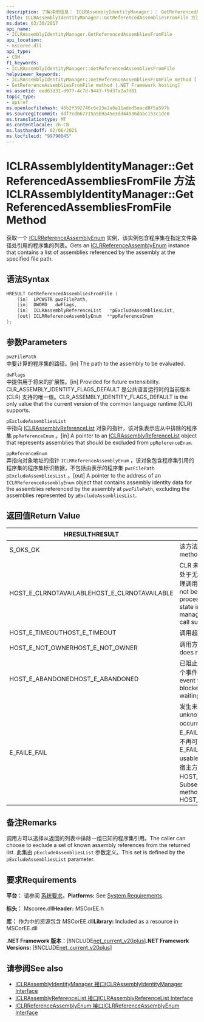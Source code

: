 ```yaml
---
description: 了解详细信息： ICLRAssemblyIdentityManager：： GetReferencedAssembliesFromFile 方法
title: ICLRAssemblyIdentityManager::GetReferencedAssembliesFromFile 方法
ms.date: 03/30/2017
api_name:
- ICLRAssemblyIdentityManager.GetReferencedAssembliesFromFile
api_location:
- mscoree.dll
api_type:
- COM
f1_keywords:
- ICLRAssemblyIdentityManager::GetReferencedAssembliesFromFile
helpviewer_keywords:
- ICLRAssemblyIdentityManager::GetReferenceAssembliesFromFile method [.NET Framework hosting]
- GetReferenceAssembliesFromFile method [.NET Framework hosting]
ms.assetid: eed63d31-d977-4c7d-9443-f9d37a2a7d81
topic_type:
- apiref
ms.openlocfilehash: 46b2f392746c6e23e2a8a11aded5eacd8f5a597b
ms.sourcegitcommit: ddf7edb67715a5b9a45e3dd44536dabc153c1de0
ms.translationtype: MT
ms.contentlocale: zh-CN
ms.lasthandoff: 02/06/2021
ms.locfileid: "99790045"
---
```

# <a name="iclrassemblyidentitymanagergetreferencedassembliesfromfile-method"></a><span data-ttu-id="6a5d0-103">ICLRAssemblyIdentityManager::GetReferencedAssembliesFromFile 方法</span><span class="sxs-lookup"><span data-stu-id="6a5d0-103">ICLRAssemblyIdentityManager::GetReferencedAssembliesFromFile Method</span></span>

<span data-ttu-id="6a5d0-104">获取一个 [ICLRReferenceAssemblyEnum](iclrreferenceassemblyenum-interface.md) 实例，该实例包含程序集在指定文件路径处引用的程序集的列表。</span><span class="sxs-lookup"><span data-stu-id="6a5d0-104">Gets an [ICLRReferenceAssemblyEnum](iclrreferenceassemblyenum-interface.md) instance that contains a list of assemblies referenced by the assembly at the specified file path.</span></span>  
  
## <a name="syntax"></a><span data-ttu-id="6a5d0-105">语法</span><span class="sxs-lookup"><span data-stu-id="6a5d0-105">Syntax</span></span>  
  
```cpp  
HRESULT GetReferencedAssembliesFromFile (  
    [in]  LPCWSTR pwzFilePath,  
    [in]  DWORD   dwFlags,  
    [in]  ICLRAssemblyReferenceList   *pExcludeAssembliesList,  
    [out] ICLRReferenceAssemblyEnum  **ppReferenceEnum  
);  
```  
  
## <a name="parameters"></a><span data-ttu-id="6a5d0-106">参数</span><span class="sxs-lookup"><span data-stu-id="6a5d0-106">Parameters</span></span>  

 `pwzFilePath`  
 <span data-ttu-id="6a5d0-107">中要计算的程序集的路径。</span><span class="sxs-lookup"><span data-stu-id="6a5d0-107">[in] The path to the assembly to be evaluated.</span></span>  
  
 `dwFlags`  
 <span data-ttu-id="6a5d0-108">中提供用于将来的扩展性。</span><span class="sxs-lookup"><span data-stu-id="6a5d0-108">[in] Provided for future extensibility.</span></span> <span data-ttu-id="6a5d0-109">CLR_ASSEMBLY_IDENTITY_FLAGS_DEFAULT 是公共语言运行时的当前版本 (CLR) 支持的唯一值。</span><span class="sxs-lookup"><span data-stu-id="6a5d0-109">CLR_ASSEMBLY_IDENTITY_FLAGS_DEFAULT is the only value that the current version of the common language runtime (CLR) supports.</span></span>  
  
 `pExcludeAssembliesList`  
 <span data-ttu-id="6a5d0-110">中指向 [ICLRAssemblyReferenceList](iclrassemblyreferencelist-interface.md) 对象的指针，该对象表示应从中排除的程序集 `ppReferenceEnum` 。</span><span class="sxs-lookup"><span data-stu-id="6a5d0-110">[in] A pointer to an [ICLRAssemblyReferenceList](iclrassemblyreferencelist-interface.md) object that represents assemblies that should be excluded from `ppReferenceEnum`.</span></span>  
  
 `ppReferenceEnum`  
 <span data-ttu-id="6a5d0-111">弄指向对象地址的指针 `ICLRReferenceAssemblyEnum` ，该对象包含程序集引用的程序集的程序集标识数据，不包括由表示的程序集 `pwzFilePath` `pExcludeAssembliesList` 。</span><span class="sxs-lookup"><span data-stu-id="6a5d0-111">[out] A pointer to the address of an `ICLRReferenceAssemblyEnum` object that contains assembly identity data for the assemblies referenced by the assembly at `pwzFilePath`, excluding the assemblies represented by `pExcludeAssembliesList`.</span></span>  
  
## <a name="return-value"></a><span data-ttu-id="6a5d0-112">返回值</span><span class="sxs-lookup"><span data-stu-id="6a5d0-112">Return Value</span></span>  
  
|<span data-ttu-id="6a5d0-113">HRESULT</span><span class="sxs-lookup"><span data-stu-id="6a5d0-113">HRESULT</span></span>|<span data-ttu-id="6a5d0-114">说明</span><span class="sxs-lookup"><span data-stu-id="6a5d0-114">Description</span></span>|  
|-------------|-----------------|  
|<span data-ttu-id="6a5d0-115">S_OK</span><span class="sxs-lookup"><span data-stu-id="6a5d0-115">S_OK</span></span>|<span data-ttu-id="6a5d0-116">该方法已成功返回。</span><span class="sxs-lookup"><span data-stu-id="6a5d0-116">The method returned successfully.</span></span>|  
|<span data-ttu-id="6a5d0-117">HOST_E_CLRNOTAVAILABLE</span><span class="sxs-lookup"><span data-stu-id="6a5d0-117">HOST_E_CLRNOTAVAILABLE</span></span>|<span data-ttu-id="6a5d0-118">CLR 未加载到进程中，或 CLR 处于无法运行托管代码或成功处理调用的状态。</span><span class="sxs-lookup"><span data-stu-id="6a5d0-118">The CLR has not been loaded into a process, or the CLR is in a state in which it cannot run managed code or process the call successfully.</span></span>|  
|<span data-ttu-id="6a5d0-119">HOST_E_TIMEOUT</span><span class="sxs-lookup"><span data-stu-id="6a5d0-119">HOST_E_TIMEOUT</span></span>|<span data-ttu-id="6a5d0-120">调用超时。</span><span class="sxs-lookup"><span data-stu-id="6a5d0-120">The call timed out.</span></span>|  
|<span data-ttu-id="6a5d0-121">HOST_E_NOT_OWNER</span><span class="sxs-lookup"><span data-stu-id="6a5d0-121">HOST_E_NOT_OWNER</span></span>|<span data-ttu-id="6a5d0-122">调用方不拥有该锁。</span><span class="sxs-lookup"><span data-stu-id="6a5d0-122">The caller does not own the lock.</span></span>|  
|<span data-ttu-id="6a5d0-123">HOST_E_ABANDONED</span><span class="sxs-lookup"><span data-stu-id="6a5d0-123">HOST_E_ABANDONED</span></span>|<span data-ttu-id="6a5d0-124">已阻止的线程或纤程正在等待某个事件时，该事件被取消。</span><span class="sxs-lookup"><span data-stu-id="6a5d0-124">An event was canceled while a blocked thread or fiber was waiting on it.</span></span>|  
|<span data-ttu-id="6a5d0-125">E_FAIL</span><span class="sxs-lookup"><span data-stu-id="6a5d0-125">E_FAIL</span></span>|<span data-ttu-id="6a5d0-126">发生未知的灾难性故障。</span><span class="sxs-lookup"><span data-stu-id="6a5d0-126">An unknown catastrophic failure occurred.</span></span> <span data-ttu-id="6a5d0-127">如果方法返回 E_FAIL，则 CLR 在该进程内将不再可用。</span><span class="sxs-lookup"><span data-stu-id="6a5d0-127">If a method returns E_FAIL, the CLR is no longer usable within the process.</span></span> <span data-ttu-id="6a5d0-128">对宿主方法的后续调用会返回 HOST_E_CLRNOTAVAILABLE。</span><span class="sxs-lookup"><span data-stu-id="6a5d0-128">Subsequent calls to hosting methods return HOST_E_CLRNOTAVAILABLE.</span></span>|  
  
## <a name="remarks"></a><span data-ttu-id="6a5d0-129">备注</span><span class="sxs-lookup"><span data-stu-id="6a5d0-129">Remarks</span></span>  

 <span data-ttu-id="6a5d0-130">调用方可以选择从返回的列表中排除一组已知的程序集引用。</span><span class="sxs-lookup"><span data-stu-id="6a5d0-130">The caller can choose to exclude a set of known assembly references from the returned list.</span></span> <span data-ttu-id="6a5d0-131">此集由 `pExcludeAssembliesList` 参数定义。</span><span class="sxs-lookup"><span data-stu-id="6a5d0-131">This set is defined by the `pExcludeAssembliesList` parameter.</span></span>  
  
## <a name="requirements"></a><span data-ttu-id="6a5d0-132">要求</span><span class="sxs-lookup"><span data-stu-id="6a5d0-132">Requirements</span></span>  

 <span data-ttu-id="6a5d0-133">**平台：** 请参阅 [系统要求](../../get-started/system-requirements.md)。</span><span class="sxs-lookup"><span data-stu-id="6a5d0-133">**Platforms:** See [System Requirements](../../get-started/system-requirements.md).</span></span>  
  
 <span data-ttu-id="6a5d0-134">**标头：** Mscoree.dll</span><span class="sxs-lookup"><span data-stu-id="6a5d0-134">**Header:** MSCorEE.h</span></span>  
  
 <span data-ttu-id="6a5d0-135">**库：** 作为中的资源包含 MSCorEE.dll</span><span class="sxs-lookup"><span data-stu-id="6a5d0-135">**Library:** Included as a resource in MSCorEE.dll</span></span>  
  
 <span data-ttu-id="6a5d0-136">**.NET Framework 版本：**[!INCLUDE[net_current_v20plus](../../../../includes/net-current-v20plus-md.md)]</span><span class="sxs-lookup"><span data-stu-id="6a5d0-136">**.NET Framework Versions:** [!INCLUDE[net_current_v20plus](../../../../includes/net-current-v20plus-md.md)]</span></span>  
  
## <a name="see-also"></a><span data-ttu-id="6a5d0-137">请参阅</span><span class="sxs-lookup"><span data-stu-id="6a5d0-137">See also</span></span>

- [<span data-ttu-id="6a5d0-138">ICLRAssemblyIdentityManager 接口</span><span class="sxs-lookup"><span data-stu-id="6a5d0-138">ICLRAssemblyIdentityManager Interface</span></span>](iclrassemblyidentitymanager-interface.md)
- [<span data-ttu-id="6a5d0-139">ICLRAssemblyReferenceList 接口</span><span class="sxs-lookup"><span data-stu-id="6a5d0-139">ICLRAssemblyReferenceList Interface</span></span>](iclrassemblyreferencelist-interface.md)
- [<span data-ttu-id="6a5d0-140">ICLRReferenceAssemblyEnum 接口</span><span class="sxs-lookup"><span data-stu-id="6a5d0-140">ICLRReferenceAssemblyEnum Interface</span></span>](iclrreferenceassemblyenum-interface.md)

